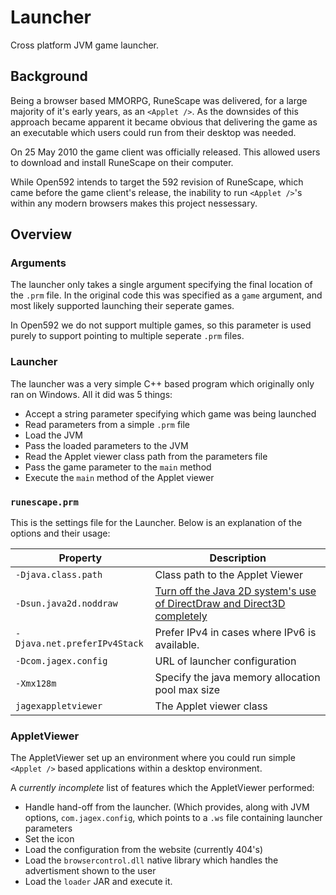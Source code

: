 # Launcher
Cross platform JVM game launcher.

## Background

Being a browser based MMORPG, RuneScape was delivered, for a large majority of
it's early years, as an `<Applet />`. As the downsides of this approach became
apparent it became obvious that delivering the game as an executable which
users could run from their desktop was needed.

On 25 May 2010 the game client was officially released. This allowed users
to download and install RuneScape on their computer.

While Open592 intends to target the 592 revision of RuneScape, which came
before the game client's release, the inability to run `<Applet />`'s within
any modern browsers makes this project nessessary.

## Overview

### Arguments

The launcher only takes a single argument specifying the final location of the
`.prm` file. In the original code this was specified as a `game` argument, and
most likely supported launching their seperate games.

In Open592 we do not support multiple games, so this parameter is used purely
to support pointing to multiple seperate `.prm` files.

### Launcher

The launcher was a very simple C++ based program which originally only ran on
Windows. All it did was 5 things:
  - Accept a string parameter specifying which game was being launched
  - Read parameters from a simple `.prm` file
  - Load the JVM
  - Pass the loaded parameters to the JVM
  - Read the Applet viewer class path from the parameters file
  - Pass the game parameter to the `main` method
  - Execute the `main` method of the Applet viewer

### `runescape.prm`

This is the settings file for the Launcher. Below is an explanation of the
options and their usage:

| Property | Description |
| --- | --- |
|`-Djava.class.path`| Class path to the Applet Viewer|
|`-Dsun.java2d.noddraw`| [Turn off the Java 2D system's use of DirectDraw and Direct3D completely](https://docs.oracle.com/javase/7/docs/technotes/guides/2d/flags.html#noddraw)|
|`-Djava.net.preferIPv4Stack`| Prefer IPv4 in cases where IPv6 is available.|
|`-Dcom.jagex.config`|URL of launcher configuration|
|`-Xmx128m`|Specify the java memory allocation pool max size|
|`jagexappletviewer`|The Applet viewer class|

### AppletViewer

The AppletViewer set up an environment where you could run simple `<Applet />`
based applications within a desktop environment.

A _currently incomplete_ list of features which the AppletViewer performed:
  - Handle hand-off from the launcher. (Which provides, along with JVM options, `com.jagex.config`, which points to a `.ws` file containing launcher parameters
  - Set the icon
  - Load the configuration from the website (currently 404's)
  - Load the `browsercontrol.dll` native library which handles the advertisment shown to the user
  - Load the `loader` JAR and execute it.